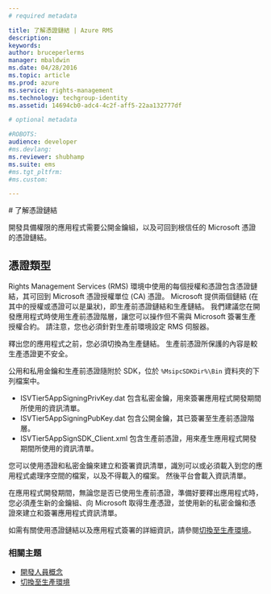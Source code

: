 ```yaml
---
# required metadata

title: 了解憑證鏈結 | Azure RMS
description:
keywords:
author: bruceperlerms
manager: mbaldwin
ms.date: 04/28/2016
ms.topic: article
ms.prod: azure
ms.service: rights-management
ms.technology: techgroup-identity
ms.assetid: 14694cb0-adc4-4c2f-aff5-22aa132777df

# optional metadata

#ROBOTS:
audience: developer
#ms.devlang:
ms.reviewer: shubhamp
ms.suite: ems
#ms.tgt_pltfrm:
#ms.custom:

---
```


﻿# 了解憑證鏈結

開發具備權限的應用程式需要公開金鑰組，以及可回到根信任的 Microsoft 憑證的憑證鏈結。

## 憑證類型

Rights Management Services (RMS) 環境中使用的每個授權和憑證包含憑證鏈結，其可回到 Microsoft 憑證授權單位 (CA) 憑證。 Microsoft 提供兩個鏈結 (在其中的授權或憑證可以是巢狀)，即生產前憑證鏈結和生產鏈結。 我們建議您在開發應用程式時使用生產前憑證階層，讓您可以操作但不需與 Microsoft 簽署生產授權合約。 請注意，您也必須針對生產前環境設定 RMS 伺服器。

釋出您的應用程式之前，您必須切換為生產鏈結。 生產前憑證所保護的內容是較生產憑證更不安全。

公用和私用金鑰和生產前憑證隨附於 SDK，位於 `%MsipcSDKDir%\Bin` 資料夾的下列檔案中。

- ISVTier5AppSigningPrivKey.dat 包含私密金鑰，用來簽署應用程式開發期間所使用的資訊清單。
- ISVTier5AppSigningPubKey.dat 包含公開金鑰，其已簽署至生產前憑證階層。
- ISVTier5AppSignSDK_Client.xml 包含生產前憑證，用來產生應用程式開發期間所使用的資訊清單。

 

您可以使用憑證和私密金鑰來建立和簽署資訊清單，識別可以或必須載入到您的應用程式處理序空間的檔案，以及不得載入的檔案。 然後平台會載入資訊清單。

在應用程式開發期間，無論您是否已使用生產前憑證，準備好要釋出應用程式時，您必須產生新的金鑰組、向 Microsoft 取得生產憑證，並使用新的私密金鑰和憑證來建立和簽署應用程式資訊清單。

如需有關使用憑證鏈結以及應用程式簽署的詳細資訊，請參閱[切換至生產環境](switching-to-the-production-environment.md)。

### 相關主題

* [開發人員概念](ad-rms-concepts-nav.md)
* [切換至生產環境](switching-to-the-production-environment.md)
 

 


<!--HONumber=Apr16_HO3-->


